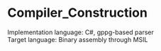 # Compiler_Construction
Implementation language: C#, gppg-based parser <br />
Target language: Binary assembly through MSIL
